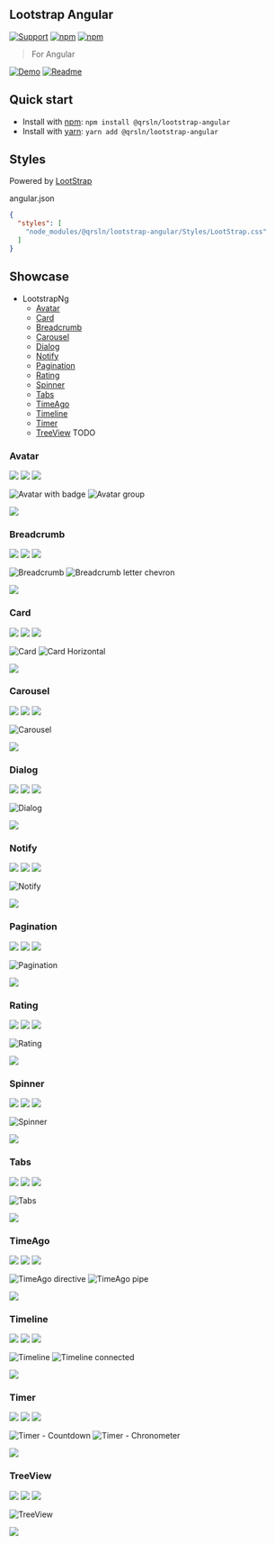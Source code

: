 ## Lootstrap Angular

[![Support](https://img.shields.io/badge/Patreon-white?style=for-the-badge)](https://www.patreon.com/qrsln)
[![npm](https://img.shields.io/npm/v/@qrsln/lootstrap-angular?style=for-the-badge)](https://www.npmjs.com/package/@qrsln/lootstrap-angular)
[![npm](https://img.shields.io/npm/dm/@qrsln/lootstrap-angular?style=for-the-badge)](https://npmcharts.com/compare/@qrsln/lootstrap-angular?minimal=true)

> For Angular

[![Demo](https://img.shields.io/badge/Demo-blue?style=for-the-badge)](https://krsln.github.io/Showcase/LootstrapNg)
[![Readme](https://img.shields.io/badge/ReadMe-white?style=for-the-badge)](https://github.com/krsln/Showcase/blob/master/Docs/Libraries/LootstrapNg)

## Quick start

- Install with [npm](https://www.npmjs.com/): `npm install @qrsln/lootstrap-angular`
- Install with [yarn](https://yarnpkg.com/): `yarn add @qrsln/lootstrap-angular`

## Styles

Powered by [LootStrap](https://github.com/krsln/LootStrap)

angular.json

````json
{
  "styles": [
    "node_modules/@qrsln/lootstrap-angular/Styles/LootStrap.css"
  ]
}
````

## Showcase

- LootstrapNg
  - [Avatar](#avatar)
  - [Card](#card)
  - [Breadcrumb](#breadcrumb)
  - [Carousel](#carousel)
  - [Dialog](#dialog)
  - [Notify](#notify)
  - [Pagination](#pagination)
  - [Rating](#rating)
  - [Spinner](#spinner)
  - [Tabs](#tabs)
  - [TimeAgo](#timeago)
  - [Timeline](#timeline)
  - [Timer](#timer)
  - [TreeView](#treeview) TODO

### Avatar

[![](https://img.shields.io/badge/Demo-blue?style=for-the-badge)](https://krsln.github.io/Showcase/LootstrapNg/Avatar)
[![](https://img.shields.io/badge/readme-white?style=for-the-badge)](Libs/Avatar/readme.md)
[![](https://img.shields.io/badge/usage-orange?style=for-the-badge)](Libs/Avatar/usage.md)

![](../../Images/LootstrapNg/Avatar-badge.png "Avatar with badge")
![](../../Images/LootstrapNg/Avatar-group.png "Avatar group")

*[![](https://img.shields.io/badge/Top_⬆-blue?style=for-the-badge)](#showcase)*

### Breadcrumb

[![](https://img.shields.io/badge/Demo-blue?style=for-the-badge)](https://krsln.github.io/Showcase/LootstrapNg/Breadcrumb)
[![](https://img.shields.io/badge/readme-white?style=for-the-badge)](Libs/Breadcrumb/readme.md)
[![](https://img.shields.io/badge/usage-orange?style=for-the-badge)](Libs/Breadcrumb/usage.md)

![](../../Images/LootstrapNg/Breadcrumb.png "Breadcrumb")
![](../../Images/LootstrapNg/Breadcrumb-letter.png "Breadcrumb letter chevron")

*[![](https://img.shields.io/badge/Top_⬆-blue?style=for-the-badge)](#showcase)*

### Card

[![](https://img.shields.io/badge/Demo-blue?style=for-the-badge)](https://krsln.github.io/Showcase/LootstrapNg/Card)
[![](https://img.shields.io/badge/readme-white?style=for-the-badge)](Libs/Card/readme.md)
[![](https://img.shields.io/badge/usage-orange?style=for-the-badge)](Libs/Card/usage.md)

![](../../Images/LootstrapNg/Card.png "Card")
![](../../Images/LootstrapNg/Card-horizontal.png "Card Horizontal")

*[![](https://img.shields.io/badge/Top_⬆-blue?style=for-the-badge)](#showcase)*

### Carousel

[![](https://img.shields.io/badge/Demo-blue?style=for-the-badge)](https://krsln.github.io/Showcase/LootstrapNg/Carousel)
[![](https://img.shields.io/badge/readme-white?style=for-the-badge)](Libs/Carousel/readme.md)
[![](https://img.shields.io/badge/usage-orange?style=for-the-badge)](Libs/Carousel/usage.md)

![](../../Images/LootstrapNg/Carousel.png "Carousel")

*[![](https://img.shields.io/badge/Top_⬆-blue?style=for-the-badge)](#showcase)*

### Dialog

[![](https://img.shields.io/badge/Demo-blue?style=for-the-badge)](https://krsln.github.io/Showcase/LootstrapNg/Dialog)
[![](https://img.shields.io/badge/readme-white?style=for-the-badge)](Libs/Dialog/readme.md)
[![](https://img.shields.io/badge/usage-orange?style=for-the-badge)](Libs/Dialog/usage.md)

![](../../Images/LootstrapNg/Dialog.png "Dialog")

*[![](https://img.shields.io/badge/Top_⬆-blue?style=for-the-badge)](#showcase)*

### Notify

[![](https://img.shields.io/badge/Demo-blue?style=for-the-badge)](https://krsln.github.io/Showcase/LootstrapNg/Notify)
[![](https://img.shields.io/badge/readme-white?style=for-the-badge)](Libs/Notify/readme.md)
[![](https://img.shields.io/badge/usage-orange?style=for-the-badge)](Libs/Notify/usage.md)

![](../../Images/LootstrapNg/Notify.png "Notify")

*[![](https://img.shields.io/badge/Top_⬆-blue?style=for-the-badge)](#showcase)*

### Pagination

[![](https://img.shields.io/badge/Demo-blue?style=for-the-badge)](https://krsln.github.io/Showcase/LootstrapNg/Pagination)
[![](https://img.shields.io/badge/readme-white?style=for-the-badge)](Libs/Pagination/readme.md)
[![](https://img.shields.io/badge/usage-orange?style=for-the-badge)](Libs/Pagination/usage.md)

![](../../Images/LootstrapNg/Pagination.png "Pagination")

*[![](https://img.shields.io/badge/Top_⬆-blue?style=for-the-badge)](#showcase)*

### Rating

[![](https://img.shields.io/badge/Demo-blue?style=for-the-badge)](https://krsln.github.io/Showcase/LootstrapNg/Rating)
[![](https://img.shields.io/badge/readme-white?style=for-the-badge)](Libs/Rating/readme.md)
[![](https://img.shields.io/badge/usage-orange?style=for-the-badge)](Libs/Rating/usage.md)

![](../../Images/LootstrapNg/Rating.png "Rating")

*[![](https://img.shields.io/badge/Top_⬆-blue?style=for-the-badge)](#showcase)*

### Spinner

[![](https://img.shields.io/badge/Demo-blue?style=for-the-badge)](https://krsln.github.io/Showcase/LootstrapNg/Spinner)
[![](https://img.shields.io/badge/readme-white?style=for-the-badge)](Libs/Spinner/readme.md)
[![](https://img.shields.io/badge/usage-orange?style=for-the-badge)](Libs/Spinner/usage.md)

![](../../Images/LootstrapNg/Spinner.png "Spinner")

*[![](https://img.shields.io/badge/Top_⬆-blue?style=for-the-badge)](#showcase)*

### Tabs

[![](https://img.shields.io/badge/Demo-blue?style=for-the-badge)](https://krsln.github.io/Showcase/LootstrapNg/Tabs)
[![](https://img.shields.io/badge/readme-white?style=for-the-badge)](Libs/Tabs/readme.md)
[![](https://img.shields.io/badge/usage-orange?style=for-the-badge)](Libs/Tabs/usage.md)

![](../../Images/LootstrapNg/Tabs.png "Tabs")

*[![](https://img.shields.io/badge/Top_⬆-blue?style=for-the-badge)](#showcase)*

### TimeAgo

[![](https://img.shields.io/badge/Demo-blue?style=for-the-badge)](https://krsln.github.io/Showcase/LootstrapNg/Time)
[![](https://img.shields.io/badge/readme-white?style=for-the-badge)](Libs/TimeAgo/readme.md)
[![](https://img.shields.io/badge/usage-orange?style=for-the-badge)](Libs/TimeAgo/usage.md)

![](../../Images/LootstrapNg/TimeAgo.png "TimeAgo directive")
![](../../Images/LootstrapNg/TimeAgo-pipe.png "TimeAgo pipe")

*[![](https://img.shields.io/badge/Top_⬆-blue?style=for-the-badge)](#showcase)*

### Timeline

[![](https://img.shields.io/badge/Demo-blue?style=for-the-badge)](https://krsln.github.io/Showcase/LootstrapNg/Timeline)
[![](https://img.shields.io/badge/readme-white?style=for-the-badge)](Libs/Timeline/readme.md)
[![](https://img.shields.io/badge/usage-orange?style=for-the-badge)](Libs/Timeline/usage.md)

![](../../Images/LootstrapNg/Timeline.png "Timeline") 
![](../../Images/LootstrapNg/Timeline-connected.png "Timeline connected")

*[![](https://img.shields.io/badge/Top_⬆-blue?style=for-the-badge)](#showcase)*

### Timer

[![](https://img.shields.io/badge/Demo-blue?style=for-the-badge)](https://krsln.github.io/Showcase/LootstrapNg/Time)
[![](https://img.shields.io/badge/readme-white?style=for-the-badge)](Libs/Timer/readme.md)
[![](https://img.shields.io/badge/usage-orange?style=for-the-badge)](Libs/Timer/usage.md)

![](../../Images/LootstrapNg/Timer-countdown.png "Timer - Countdown")
![](../../Images/LootstrapNg/Timer-chronometer.png "Timer - Chronometer")

*[![](https://img.shields.io/badge/Top_⬆-blue?style=for-the-badge)](#showcase)*

### TreeView

[![](https://img.shields.io/badge/Demo-blue?style=for-the-badge)](https://krsln.github.io/Showcase/LootstrapNg/TreeView)
[![](https://img.shields.io/badge/readme-white?style=for-the-badge)](Libs/TreeView/readme.md)
[![](https://img.shields.io/badge/usage-orange?style=for-the-badge)](Libs/TreeView/usage.md)

![](../../Images/LootstrapNg/TreeView.png "TreeView")

*[![](https://img.shields.io/badge/Top_⬆-blue?style=for-the-badge)](#showcase)*

